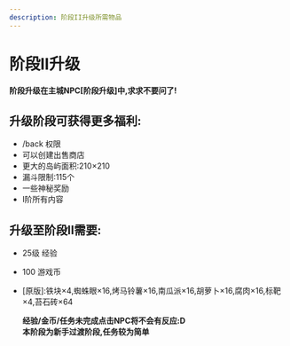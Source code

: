 ```yaml
---
description: 阶段II升级所需物品
---
```


# 阶段II升级

**阶段升级在主城NPC\[阶段升级\]中,求求不要问了!**

## 升级阶段可获得更多福利:

* /back 权限  
* 可以创建出售商店   
* 更大的岛屿面积:210×210  
* 漏斗限制:115个 
* 一些神秘奖励
* I阶所有内容 

## 升级至阶段II需要:

* 25级 经验  
* 100 游戏币  
* \[原版\]:铁块×4,蜘蛛眼×16,烤马铃薯×16,南瓜派×16,胡萝卜×16,腐肉×16,标靶×4,苔石砖×64

  **经验/金币/任务未完成点击NPC将不会有反应:D**  
  **本阶段为新手过渡阶段,任务较为简单**

